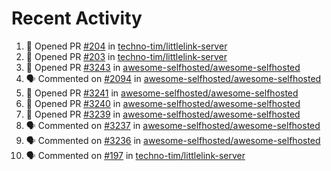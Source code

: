 # Recent Activity 

<!--START_SECTION:activity-->
1. 💪 Opened PR [#204](https://github.com/techno-tim/littlelink-server/pull/204) in [techno-tim/littlelink-server](https://github.com/techno-tim/littlelink-server)
2. 💪 Opened PR [#203](https://github.com/techno-tim/littlelink-server/pull/203) in [techno-tim/littlelink-server](https://github.com/techno-tim/littlelink-server)
3. 💪 Opened PR [#3243](https://github.com/awesome-selfhosted/awesome-selfhosted/pull/3243) in [awesome-selfhosted/awesome-selfhosted](https://github.com/awesome-selfhosted/awesome-selfhosted)
4. 🗣 Commented on [#2094](https://github.com/awesome-selfhosted/awesome-selfhosted/issues/2094) in [awesome-selfhosted/awesome-selfhosted](https://github.com/awesome-selfhosted/awesome-selfhosted)
5. 💪 Opened PR [#3241](https://github.com/awesome-selfhosted/awesome-selfhosted/pull/3241) in [awesome-selfhosted/awesome-selfhosted](https://github.com/awesome-selfhosted/awesome-selfhosted)
6. 💪 Opened PR [#3240](https://github.com/awesome-selfhosted/awesome-selfhosted/pull/3240) in [awesome-selfhosted/awesome-selfhosted](https://github.com/awesome-selfhosted/awesome-selfhosted)
7. 💪 Opened PR [#3239](https://github.com/awesome-selfhosted/awesome-selfhosted/pull/3239) in [awesome-selfhosted/awesome-selfhosted](https://github.com/awesome-selfhosted/awesome-selfhosted)
8. 🗣 Commented on [#3237](https://github.com/awesome-selfhosted/awesome-selfhosted/issues/3237) in [awesome-selfhosted/awesome-selfhosted](https://github.com/awesome-selfhosted/awesome-selfhosted)
9. 🗣 Commented on [#3236](https://github.com/awesome-selfhosted/awesome-selfhosted/issues/3236) in [awesome-selfhosted/awesome-selfhosted](https://github.com/awesome-selfhosted/awesome-selfhosted)
10. 🗣 Commented on [#197](https://github.com/techno-tim/littlelink-server/issues/197) in [techno-tim/littlelink-server](https://github.com/techno-tim/littlelink-server)
<!--END_SECTION:activity-->
